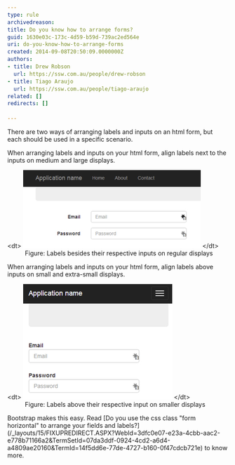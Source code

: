 ```yaml
---
type: rule
archivedreason: 
title: Do you know how to arrange forms?
guid: 1630e03c-173c-4d59-b59d-739ac2ed564e
uri: do-you-know-how-to-arrange-forms
created: 2014-09-08T20:50:09.0000000Z
authors:
- title: Drew Robson
  url: https://ssw.com.au/people/drew-robson
- title: Tiago Araujo
  url: https://ssw.com.au/people/tiago-araujo
related: []
redirects: []

---
```


There are two ways of arranging labels and inputs on an html form, but each should be used in a specific scenario.

<!--endintro-->

When arranging labels and inputs on your html form, align labels next to the inputs on medium and large displays.
<dl class="image">&lt;dt&gt; <img src="forms-desktop.jpg" alt=""> &lt;/dt&gt;<dd>Figure: Labels besides their respective inputs on regular displays</dd></dl>
When arranging labels and inputs on your html form, align labels above inputs on small and extra-small displays.
<dl class="image">&lt;dt&gt; <img src="forms-mobile.jpg" alt=""> &lt;/dt&gt;<dd>Figure: Labels above their respective input on smaller displays</dd></dl>
Bootstrap makes this easy. Read [Do you use the css class "form horizontal" to arrange your fields and labels?](/_layouts/15/FIXUPREDIRECT.ASPX?WebId=3dfc0e07-e23a-4cbb-aac2-e778b71166a2&TermSetId=07da3ddf-0924-4cd2-a6d4-a4809ae20160&TermId=14f5dd6e-77de-4727-b160-0f47cdcb721e) to know more.
